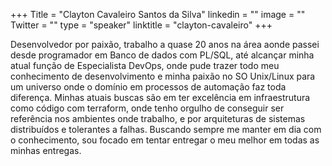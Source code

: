 +++
Title = "Clayton Cavaleiro Santos da Silva"
linkedin = ""
image = ""
Twitter = ""
type = "speaker"
linktitle = "clayton-cavaleiro"
+++

Desenvolvedor por paixão, trabalho a quase 20 anos na área aonde passei desde programador em Banco de dados com PL/SQL, até alcançar minha atual função de Especialista DevOps, onde pude trazer todo meu conhecimento de desenvolvimento e minha paixão no SO Unix/Linux para um universo onde o domínio em processos de automação faz toda diferença.
Minhas atuais buscas são em ter excelência em infraestrutura como código com terraform, onde tenho orgulho de conseguir ser referência nos ambientes onde trabalho, e por arquiteturas de sistemas distribuídos e tolerantes a falhas.
Buscando sempre me manter em dia com o conhecimento, sou focado em tentar entregar o meu melhor em todas as minhas entregas.